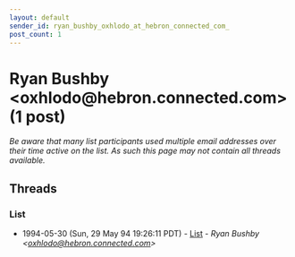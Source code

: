 ```yaml
---
layout: default
sender_id: ryan_bushby_oxhlodo_at_hebron_connected_com_
post_count: 1
---
```


# Ryan Bushby <oxhlodo<span>@</span>hebron.connected.com> (1 post)

_Be aware that many list participants used multiple email addresses over their time active on the list. As such this page may not contain all threads available._

## Threads

### List
+ 1994-05-30 (Sun, 29 May 94 19:26:11 PDT) - [List](/archive/1994/05/48243ba58253f7bdd4664c168ecf9cee449a678535bd24cf439626613c2e1b95) - _Ryan Bushby \<oxhlodo@hebron.connected.com\>_

